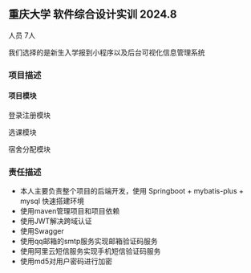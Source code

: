 ## 重庆大学 软件综合设计实训 2024.8

人员 7人

我们选择的是新生入学报到小程序以及后台可视化信息管理系统

### 项目描述



#### 项目模块

登录注册模块

选课模块

宿舍分配模块



### 责任描述

* 本人主要负责整个项目的后端开发，使用 Springboot  +  mybatis-plus + mysql  快速搭建环境
* 使用maven管理项目和项目依赖
* 使用JWT解决跨域认证
* 使用Swagger
* 使用qq邮箱的smtp服务实现邮箱验证码服务
* 使用阿里云短信服务实现手机短信验证码服务
* 使用md5对用户密码进行加密



